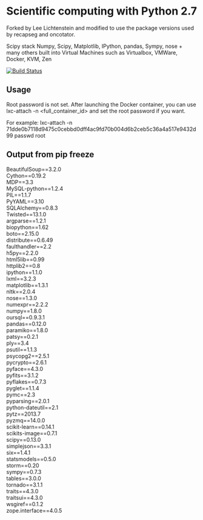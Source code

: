 Scientific computing with Python 2.7
====================================

Forked by Lee Lichtenstein and modified to use the package versions used by recapseg and oncotator.

Scipy stack Numpy, Scipy, Matplotlib, IPython, pandas, Sympy, nose + many others built into Virtual Machines such as Virtualbox, VMWare, Docker, KVM, Zen<br>

[![Build Status](https://ci.scivm.com/jenkins/buildStatus/icon?job=scientific-python-2.7)](https://ci.scivm.com/jenkins/view/Science%20Images/job/scientific-python-2.7/)<br>

Usage
-----

Root password is not set.  After launching the Docker container, you can use lxc-attach -n <full_container_id> and set the root password if you want.

For example:
lxc-attach -n 71dde0b7118d9475c0cebbd0dff4ac9fd70b004d6b2ceb5c36a4a517e9432d99
passwd root

Output from pip freeze
----------------------

BeautifulSoup==3.2.0<br>
Cython==0.19.2<br>
MDP==3.3<br>
MySQL-python==1.2.4<br>
PIL==1.1.7<br>
PyYAML==3.10<br>
SQLAlchemy==0.8.3<br>
Twisted==13.1.0<br>
argparse==1.2.1<br>
biopython==1.62<br>
boto==2.15.0<br>
distribute==0.6.49<br>
faulthandler==2.2<br>
h5py==2.2.0<br>
html5lib==0.99<br>
httplib2==0.8<br>
ipython==1.1.0<br>
lxml==3.2.3<br>
matplotlib==1.3.1<br>
nltk==2.0.4<br>
nose==1.3.0<br>
numexpr==2.2.2<br>
numpy==1.8.0<br>
oursql==0.9.3.1<br>
pandas==0.12.0<br>
paramiko==1.8.0<br>
patsy==0.2.1<br>
ply==3.4<br>
psutil==1.1.3<br>
psycopg2==2.5.1<br>
pycrypto==2.6.1<br>
pyface==4.3.0<br>
pyfits==3.1.2<br>
pyflakes==0.7.3<br>
pyglet==1.1.4<br>
pymc==2.3<br>
pyparsing==2.0.1<br>
python-dateutil==2.1<br>
pytz==2013.7<br>
pyzmq==14.0.0<br>
scikit-learn==0.14.1<br>
scikits-image==0.7.1<br>
scipy==0.13.0<br>
simplejson==3.3.1<br>
six==1.4.1<br>
statsmodels==0.5.0<br>
storm==0.20<br>
sympy==0.7.3<br>
tables==3.0.0<br>
tornado==3.1.1<br>
traits==4.3.0<br>
traitsui==4.3.0<br>
wsgiref==0.1.2<br>
zope.interface==4.0.5<br>
